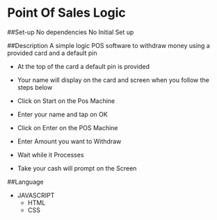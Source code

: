 # Point Of Sales Logic


##Set-up
No dependencies
No Initial Set up 


##Description
A simple logic POS software to withdraw money using a provided card and a default pin
- At the top of the card a default pin is provided
- Your name will display on the card and screen when you follow the steps below

- Click on Start on the Pos Machine
- Enter your name and tap on OK
- Click on Enter on the POS Machine
- Enter Amount you want to Withdraw
- Wait while it Processes 
- Take your cash will prompt on the Screen


##Language
- JAVASCRIPT
  * HTML 
  * CSS 
